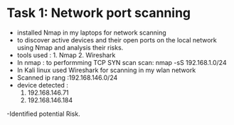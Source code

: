 # Task 1: Network port scanning

- installed Nmap in my laptops for network scanning
- to discover active devices and their open ports on the local network using Nmap and analysis their risks.
- tools used : 
          1. Nmap
	        2. Wireshark
- In nmap : to performming TCP SYN scan
      scan: nmap -sS 192.168.1.0/24
- In Kali linux used Wireshark for scanning in my wlan network
- Scanned ip rang :192.168.146.0/24
- device detected :
	1. 192.168.146.71
	2. 192.168.146.184

-Identified potential Risk.

